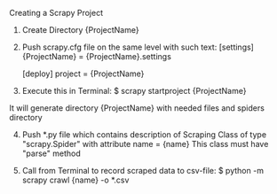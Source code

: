 Creating a Scrapy Project

1. Create Directory {ProjectName}

2. Push scrapy.cfg file on the same level with such text:
    [settings]
    {ProjectName} = {ProjectName}.settings

    [deploy]
    project = {ProjectName}

3. Execute this in Terminal:
  $ scrapy startproject {ProjectName}

  It will generate directory {ProjectName} with needed files and spiders directory 

4. Push *.py file which contains description of Scraping Class of type "scrapy.Spider" with attribute name = {name}
  This class must have "parse" method

5. Call from Terminal to record scraped data to csv-file:
  $ python -m scrapy crawl {name} -o *.csv
